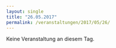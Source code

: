 ```yaml
---
layout: single
title: "26.05.2017"
permalink: /veranstaltungen/2017/05/26/
---
```


Keine Veranstaltung an diesem Tag.
